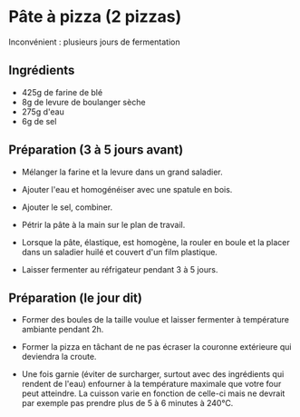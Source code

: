 Pâte à pizza (2 pizzas)
=======================

Inconvénient : plusieurs jours de fermentation

Ingrédients
-----------

- 425g de farine de blé
- 8g de levure de boulanger sèche
- 275g d'eau
- 6g de sel

Préparation (3 à 5 jours avant)
-------------------------------

* Mélanger la farine et la levure dans un grand saladier.

* Ajouter l'eau et homogénéiser avec une spatule en bois.

* Ajouter le sel, combiner.

* Pétrir la pâte à la main sur le plan de travail.

* Lorsque la pâte, élastique, est homogène, la rouler en boule et la
placer dans un saladier huilé et couvert d'un film plastique.

* Laisser fermenter au réfrigateur pendant 3 à 5 jours.

Préparation (le jour dit)
-------------------------

* Former des boules de la taille voulue et laisser fermenter à
  température ambiante pendant 2h.

* Former la pizza en tâchant de ne pas écraser la couronne extérieure
  qui deviendra la croute.

* Une fois garnie (éviter de surcharger, surtout avec des ingrédients
  qui rendent de l'eau) enfourner à la température maximale que votre
  four peut atteindre. La cuisson varie en fonction de celle-ci mais ne
  devrait par exemple pas prendre plus de 5 à 6 minutes à 240°C.
